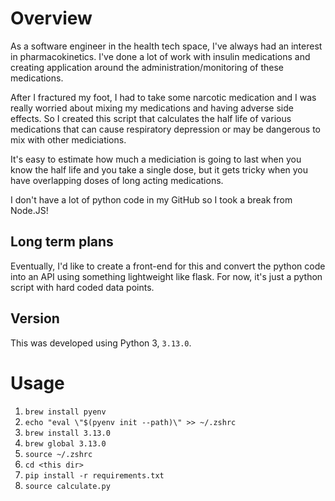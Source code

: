 # Overview
As a software engineer in the health tech space, I've always had an interest in pharmacokinetics. I've done a lot of work with insulin medications and creating application around the administration/monitoring of these medications.

After I fractured my foot, I had to take some narcotic medication and I was really worried about mixing my medications and having adverse side effects. So I created this script that calculates the half life of various medications that can cause respiratory depression or may be dangerous to mix with other mediciations.

It's easy to estimate how much a mediciation is going to last when you know the half life and you take a single dose, but it gets tricky when you have overlapping doses of long acting medications.

I don't have a lot of python code in my GitHub so I took a break from Node.JS!

## Long term plans
Eventually, I'd like to create a front-end for this and convert the python code into an API using something lightweight like flask. For now, it's just a python script with hard coded data points.

## Version
This was developed using Python 3, `3.13.0`.

# Usage
1) `brew install pyenv`
2) `echo "eval \"$(pyenv init --path)\" >> ~/.zshrc`
3) `brew install 3.13.0`
4) `brew global 3.13.0`
5) `source ~/.zshrc`
6) `cd <this dir>`
7) `pip install -r requirements.txt`
8) `source calculate.py`

